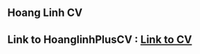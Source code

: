 ## Hoang Linh CV

## Link to HoanglinhPlusCV : [Link to CV](https://secretdeveloperisme.github.io/Curriculum_Vitae/HoangLinhPlusCV.html)